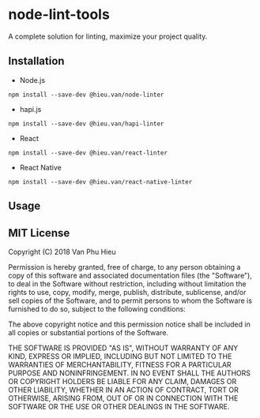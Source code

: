 # node-lint-tools

A complete solution for linting, maximize your project quality.

## Installation

* Node.js

```
npm install --save-dev @hieu.van/node-linter
```

* hapi.js

```
npm install --save-dev @hieu.van/hapi-linter
```

* React

```
npm install --save-dev @hieu.van/react-linter
```

* React Native

```
npm install --save-dev @hieu.van/react-native-linter
```

## Usage


## MIT License

Copyright (C) 2018 Van Phu Hieu

Permission is hereby granted, free of charge, to any person obtaining a copy of this software and associated documentation files (the "Software"), to deal in the Software without restriction, including without limitation the rights to use, copy, modify, merge, publish, distribute, sublicense, and/or sell copies of the Software, and to permit persons to whom the Software is furnished to do so, subject to the following conditions:

The above copyright notice and this permission notice shall be included in all copies or substantial portions of the Software.

THE SOFTWARE IS PROVIDED "AS IS", WITHOUT WARRANTY OF ANY KIND, EXPRESS OR IMPLIED, INCLUDING BUT NOT LIMITED TO THE WARRANTIES OF MERCHANTABILITY, FITNESS FOR A PARTICULAR PURPOSE AND NONINFRINGEMENT. IN NO EVENT SHALL THE AUTHORS OR COPYRIGHT HOLDERS BE LIABLE FOR ANY CLAIM, DAMAGES OR OTHER LIABILITY, WHETHER IN AN ACTION OF CONTRACT, TORT OR OTHERWISE, ARISING FROM, OUT OF OR IN CONNECTION WITH THE SOFTWARE OR THE USE OR OTHER DEALINGS IN THE SOFTWARE.
